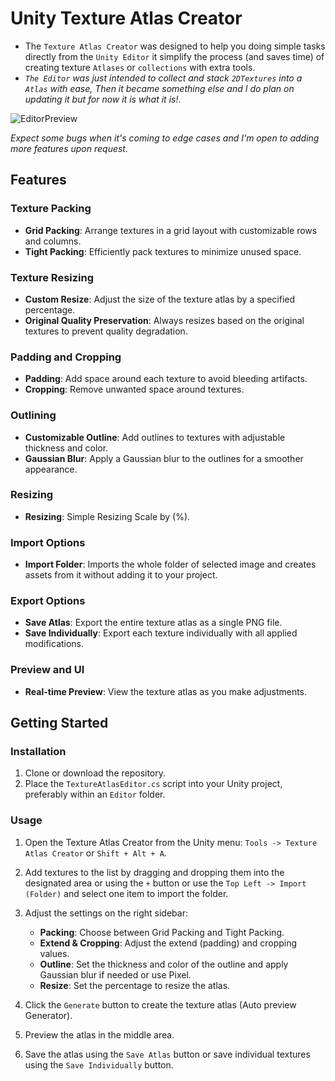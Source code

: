 # Unity Texture Atlas Creator

- The `Texture Atlas Creator` was designed to help you doing simple tasks directly from the `Unity Editor` it simplify the process (and saves time) of creating texture `Atlases` or `collections` with extra tools.
- *`The Editor` was just intended to collect and stack `2DTextures` into a `Atlas` with ease, Then it became something else and I do plan on updating it but for now it is what it is!*.

![EditorPreview](https://github.com/SirHolmstrom/Unity-Texture-Atlas-Creator/assets/71155336/c8ba10ec-e2cd-4f77-b724-2acf1e3a7ad8)

*Expect some bugs when it's coming to edge cases and I'm open to adding more features upon request.*

## Features

### Texture Packing
- **Grid Packing**: Arrange textures in a grid layout with customizable rows and columns.
- **Tight Packing**: Efficiently pack textures to minimize unused space.

### Texture Resizing
- **Custom Resize**: Adjust the size of the texture atlas by a specified percentage.
- **Original Quality Preservation**: Always resizes based on the original textures to prevent quality degradation.

### Padding and Cropping
- **Padding**: Add space around each texture to avoid bleeding artifacts.
- **Cropping**: Remove unwanted space around textures.

### Outlining
- **Customizable Outline**: Add outlines to textures with adjustable thickness and color.
- **Gaussian Blur**: Apply a Gaussian blur to the outlines for a smoother appearance.

### Resizing
- **Resizing**: Simple Resizing Scale by (%).

### Import Options
- **Import Folder**: Imports the whole folder of selected image and creates assets from it without adding it to your project.

### Export Options
- **Save Atlas**: Export the entire texture atlas as a single PNG file.
- **Save Individually**: Export each texture individually with all applied modifications.

### Preview and UI
- **Real-time Preview**: View the texture atlas as you make adjustments.

## Getting Started

### Installation

1. Clone or download the repository.
2. Place the `TextureAtlasEditor.cs` script into your Unity project, preferably within an `Editor` folder.

### Usage

1. Open the Texture Atlas Creator from the Unity menu: `Tools -> Texture Atlas Creator` or `Shift + Alt + A`.
2. Add textures to the list by dragging and dropping them into the designated area or using the `+` button or use the `Top Left -> Import (Folder)` and select one item to import the folder.
3. Adjust the settings on the right sidebar:
   - **Packing**: Choose between Grid Packing and Tight Packing.
   - **Extend & Cropping**: Adjust the extend (padding) and cropping values.
   - **Outline**: Set the thickness and color of the outline and apply Gaussian blur if needed or use Pixel.
   - **Resize**: Set the percentage to resize the atlas.

4. Click the `Generate` button to create the texture atlas (Auto preview Generator).
5. Preview the atlas in the middle area.
6. Save the atlas using the `Save Atlas` button or save individual textures using the `Save Individually` button.
